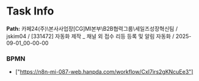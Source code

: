 # Task Info

**Path:** 카페24(주)\본사사업장\[CG]MI본부\B2B협력그룹\세일즈성장혁신팀 / jskim04 / [331472] 자동화 제작 _ 채널 외 접수 리등 등록 및 알림 자동화 / 2025-09-01_00-00-00

### BPMN
- ["https://n8n-mi-087-web.hanpda.com/workflow/CxI7irs2gKNcuEe3"]

